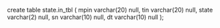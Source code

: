 create table state.in_tbl
(
mpin  varchar(20) null,
tin   varchar(20) null,
state varchar(2)  null,
sn    varchar(10) null,
dt    varchar(10) null
);

